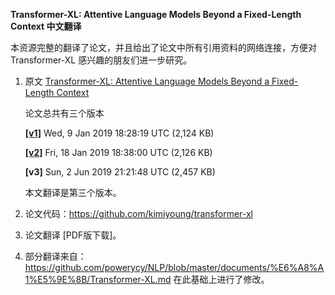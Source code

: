 **Transformer-XL: Attentive Language Models Beyond a Fixed-Length Context 中文翻译**

本资源完整的翻译了论文，并且给出了论文中所有引用资料的网络连接，方便对 Transformer-XL 感兴趣的朋友们进一步研究。

1. 原文 [Transformer-XL: Attentive Language Models Beyond a Fixed-Length Context ](https://arxiv.org/abs/1901.02860)

   论文总共有三个版本

   **[[v1]](https://arxiv.org/abs/1901.02860v1)** Wed, 9 Jan 2019 18:28:19 UTC (2,124 KB)
   
   **[[v2]](https://arxiv.org/abs/1901.02860v2)** Fri, 18 Jan 2019 18:38:00 UTC (2,126 KB)
   
   **[v3]** Sun, 2 Jun 2019 21:21:48 UTC (2,457 KB)

   本文翻译是第三个版本。

2. 论文代码：https://github.com/kimiyoung/transformer-xl

3. 论文翻译 [PDF版下载]。

4. 部分翻译来自：https://github.com/powerycy/NLP/blob/master/documents/%E6%A8%A1%E5%9E%8B/Transformer-XL.md 在此基础上进行了修改。


